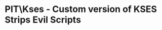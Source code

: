 PIT\Kses - Custom version of KSES Strips Evil Scripts
=====================================================
